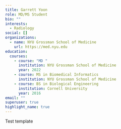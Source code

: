 ```yaml
---
title: Garrett Yoon
role: MD/MS Student
bio: ""
interests:
  - Radiology
social: []
organizations:
  - name: NYU Grossman School of Medicine
    url: https://med.nyu.edu
education:
  courses:
    - course: "MD "
      institution: NYU Grossman School of Medicine
      year: 2022
    - course: MS in Biomedical Informatics
      institution: NYU Grossman School of Medicine
    - course: BS in Biological Engineering
      institution: Cornell University
      year: 2016
email: ""
superuser: true
highlight_name: true
---
```

Test template